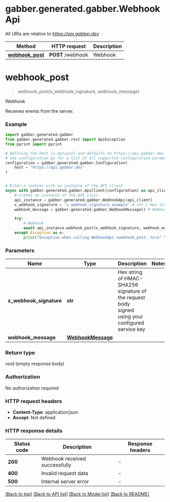 # gabber.generated.gabber.WebhookApi

All URIs are relative to *https://api.gabber.dev*

Method | HTTP request | Description
------------- | ------------- | -------------
[**webhook_post**](WebhookApi.md#webhook_post) | **POST** /webhook | Webhook


# **webhook_post**
> webhook_post(x_webhook_signature, webhook_message)

Webhook

Receives events from the server.

### Example


```python
import gabber.generated.gabber
from gabber.generated.gabber.rest import ApiException
from pprint import pprint

# Defining the host is optional and defaults to https://api.gabber.dev
# See configuration.py for a list of all supported configuration parameters.
configuration = gabber.generated.gabber.Configuration(
    host = "https://api.gabber.dev"
)


# Enter a context with an instance of the API client
async with gabber.generated.gabber.ApiClient(configuration) as api_client:
    # Create an instance of the API class
    api_instance = gabber.generated.gabber.WebhookApi(api_client)
    x_webhook_signature = 'x_webhook_signature_example' # str | Hex string of HMAC-SHA256 signature of the request body signed using your configured service key
    webhook_message = gabber.generated.gabber.WebhookMessage() # WebhookMessage | 

    try:
        # Webhook
        await api_instance.webhook_post(x_webhook_signature, webhook_message)
    except Exception as e:
        print("Exception when calling WebhookApi->webhook_post: %s\n" % e)
```



### Parameters


Name | Type | Description  | Notes
------------- | ------------- | ------------- | -------------
 **x_webhook_signature** | **str**| Hex string of HMAC-SHA256 signature of the request body signed using your configured service key | 
 **webhook_message** | [**WebhookMessage**](WebhookMessage.md)|  | 

### Return type

void (empty response body)

### Authorization

No authorization required

### HTTP request headers

 - **Content-Type**: application/json
 - **Accept**: Not defined

### HTTP response details

| Status code | Description | Response headers |
|-------------|-------------|------------------|
**200** | Webhook received successfully |  -  |
**400** | Invalid request data |  -  |
**500** | Internal server error |  -  |

[[Back to top]](#) [[Back to API list]](../README.md#documentation-for-api-endpoints) [[Back to Model list]](../README.md#documentation-for-models) [[Back to README]](../README.md)

